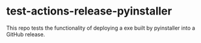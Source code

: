 # test-actions-release-pyinstaller
This repo tests the functionality of deploying a exe built by pyinstaller into a GitHub release.
